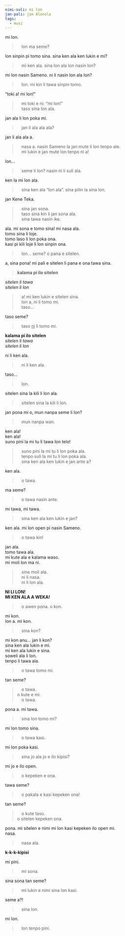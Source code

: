 ```yaml
---
nimi-suli: mi lon
jan-pali: jan Alonola
tags:
  - musi
---
```

<style>
.nimi blockquote {
  width: 100%;
  text-align: right;
  border-inline-start: 0;
  margin: 0;
}

.nimi blockquote p {
  margin: 0;
}
</style>

mi lon.
> lon ma seme?

lon sinpin pi tomo sina. sina ken ala ken lukin e mi?
> mi ken ala. sina lon ala lon nasin lon?

mi lon nasin Sameno. ni li nasin lon ala lon?
> lon. mi kin li tawa sinpin tomo.

“toki a! mi lon!”
> mi toki e ni: “mi lon!”  
> taso sina lon ala.

jan ala li lon poka mi.
> jan li ala ala ala?

jan li ala ala a.
> nasa a. nasin Sameno la jan mute li lon tenpo ale.  
> mi lukin e jan mute lon tenpo ni a!

lon…
> seme li lon? nasin ni li suli ala.

ken la mi lon ala.
> sina ken ala “lon ala”. sina pilin la sina lon.

jan Kene Teka.
> sina jan sona.  
> taso sina kin li jan sona ala.  
> sina tawa nasin ike.

ala. mi sona e tomo sina! mi nasa ala.  
tomo sina li loje.  
tomo laso li lon poka ona.  
kasi pi kili loje li lon sinpin ona.
> lon... seme? o pana e sitelen.

a, sina pona! mi pali e sitelen li pana e ona tawa sina.
> **kalama pi ilo sitelen**

*sitelen li tawa*  
*sitelen li lon*
> a! mi ken lukin e sitelen sina.  
> lon a, ni li tomo mi.  
> taso…

taso seme?
> taso <u>ni</u> li tomo mi.

**kalama pi ilo sitelen**  
*sitelen li tawa*  
*sitelen li lon* 

ni li ken ala.
> ni li ken ala.

taso…
> lon.

sitelen sina la kili li lon ala.
> sitelen sina la kili li lon.

jan pona mi o, mun nanpa seme li lon?
> mun nanpa wan.

ken ala!  
ken ala!  
suno pini la mi tu li tawa lon telo!
> suno pini la mi tu li lon poka ala.  
> tenpo suli la mi tu li lon poka ala.  
> sina ken ala ken lukin e jan ante a?

ken ala.
> o tawa.

ma seme?
> o tawa nasin ante.

mi tawa, mi tawa.
> sina ken ala ken lukin e jan?

ken ala. mi lon open pi nasin Sameno.
> o tawa kin!

jan ala.  
tomo tawa ala.  
mi kute ala e kalama waso.  
mi moli lon ma ni.
> sina moli ala.  
> ni li nasa.  
> ni li lon ala.

**NI LI LON!**  
**MI KEN ALA A WEKA!**
> o awen pona. o kon.

mi kon.  
lon a. mi kon.
> sina kon?  

mi kon anu… jan li kon?  
sina ken ala lukin e mi.  
mi ken ala lukin e sina.  
soweli ala li lon.  
tenpo li tawa ala.
> o tawa tomo mi.

tan seme?
> o tawa.  
> o kute e mi.  
> o tawa.

pona a. mi tawa.
> sina lon tomo mi?

mi lon tomo sina.
> o tawa kasi.

mi lon poka kasi.
> sina jo ala jo e ilo kipisi?

mi jo e ilo open.
> o kepeken e ona.

tawa seme?
> o pakala e kasi kepeken ona!

tan seme?
> o kute taso.  
> o sitelen kepeken ona.

pona. mi sitelen e nimi mi lon kasi kepeken ilo open mi.  
nasa.
> nasa ala.

**k-k-k-kipisi**

mi pini.
> mi sona.

sina sona tan seme?
> mi lukin e nimi sina lon kasi.

seme a?!
> sina lon.

mi lon.
> lon tenpo pini.
